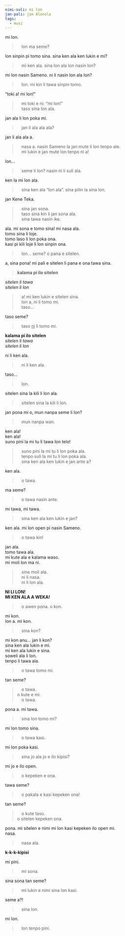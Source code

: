 ```yaml
---
nimi-suli: mi lon
jan-pali: jan Alonola
tags:
  - musi
---
```

<style>
.nimi blockquote {
  width: 100%;
  text-align: right;
  border-inline-start: 0;
  margin: 0;
}

.nimi blockquote p {
  margin: 0;
}
</style>

mi lon.
> lon ma seme?

lon sinpin pi tomo sina. sina ken ala ken lukin e mi?
> mi ken ala. sina lon ala lon nasin lon?

mi lon nasin Sameno. ni li nasin lon ala lon?
> lon. mi kin li tawa sinpin tomo.

“toki a! mi lon!”
> mi toki e ni: “mi lon!”  
> taso sina lon ala.

jan ala li lon poka mi.
> jan li ala ala ala?

jan li ala ala a.
> nasa a. nasin Sameno la jan mute li lon tenpo ale.  
> mi lukin e jan mute lon tenpo ni a!

lon…
> seme li lon? nasin ni li suli ala.

ken la mi lon ala.
> sina ken ala “lon ala”. sina pilin la sina lon.

jan Kene Teka.
> sina jan sona.  
> taso sina kin li jan sona ala.  
> sina tawa nasin ike.

ala. mi sona e tomo sina! mi nasa ala.  
tomo sina li loje.  
tomo laso li lon poka ona.  
kasi pi kili loje li lon sinpin ona.
> lon... seme? o pana e sitelen.

a, sina pona! mi pali e sitelen li pana e ona tawa sina.
> **kalama pi ilo sitelen**

*sitelen li tawa*  
*sitelen li lon*
> a! mi ken lukin e sitelen sina.  
> lon a, ni li tomo mi.  
> taso…

taso seme?
> taso <u>ni</u> li tomo mi.

**kalama pi ilo sitelen**  
*sitelen li tawa*  
*sitelen li lon* 

ni li ken ala.
> ni li ken ala.

taso…
> lon.

sitelen sina la kili li lon ala.
> sitelen sina la kili li lon.

jan pona mi o, mun nanpa seme li lon?
> mun nanpa wan.

ken ala!  
ken ala!  
suno pini la mi tu li tawa lon telo!
> suno pini la mi tu li lon poka ala.  
> tenpo suli la mi tu li lon poka ala.  
> sina ken ala ken lukin e jan ante a?

ken ala.
> o tawa.

ma seme?
> o tawa nasin ante.

mi tawa, mi tawa.
> sina ken ala ken lukin e jan?

ken ala. mi lon open pi nasin Sameno.
> o tawa kin!

jan ala.  
tomo tawa ala.  
mi kute ala e kalama waso.  
mi moli lon ma ni.
> sina moli ala.  
> ni li nasa.  
> ni li lon ala.

**NI LI LON!**  
**MI KEN ALA A WEKA!**
> o awen pona. o kon.

mi kon.  
lon a. mi kon.
> sina kon?  

mi kon anu… jan li kon?  
sina ken ala lukin e mi.  
mi ken ala lukin e sina.  
soweli ala li lon.  
tenpo li tawa ala.
> o tawa tomo mi.

tan seme?
> o tawa.  
> o kute e mi.  
> o tawa.

pona a. mi tawa.
> sina lon tomo mi?

mi lon tomo sina.
> o tawa kasi.

mi lon poka kasi.
> sina jo ala jo e ilo kipisi?

mi jo e ilo open.
> o kepeken e ona.

tawa seme?
> o pakala e kasi kepeken ona!

tan seme?
> o kute taso.  
> o sitelen kepeken ona.

pona. mi sitelen e nimi mi lon kasi kepeken ilo open mi.  
nasa.
> nasa ala.

**k-k-k-kipisi**

mi pini.
> mi sona.

sina sona tan seme?
> mi lukin e nimi sina lon kasi.

seme a?!
> sina lon.

mi lon.
> lon tenpo pini.
